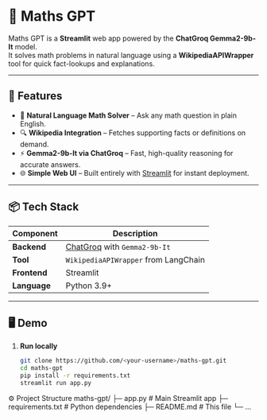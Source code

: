 # 📐 Maths GPT

Maths GPT is a **Streamlit** web app powered by the **ChatGroq Gemma2-9b-It** model.  
It solves math problems in natural language using a **WikipediaAPIWrapper** tool for quick fact-lookups and explanations.

---

## 🚀 Features
- 🧮 **Natural Language Math Solver** – Ask any math question in plain English.
- 🔍 **Wikipedia Integration** – Fetches supporting facts or definitions on demand.
- ⚡ **Gemma2-9b-It via ChatGroq** – Fast, high-quality reasoning for accurate answers.
- 🌐 **Simple Web UI** – Built entirely with [Streamlit](https://streamlit.io) for instant deployment.

---

## 📦 Tech Stack
| Component        | Description                                      |
|------------------|--------------------------------------------------|
| **Backend**      | [ChatGroq](https://groq.com) with `Gemma2-9b-It` |
| **Tool**         | `WikipediaAPIWrapper` from LangChain             |
| **Frontend**     | Streamlit                                        |
| **Language**     | Python 3.9+                                      |

---

## 🖥️ Demo
1. **Run locally**
   ```bash
   git clone https://github.com/<your-username>/maths-gpt.git
   cd maths-gpt
   pip install -r requirements.txt
   streamlit run app.py


⚙️ Project Structure
maths-gpt/
├─ app.py              # Main Streamlit app
├─ requirements.txt    # Python dependencies
├─ README.md           # This file
└─ ...